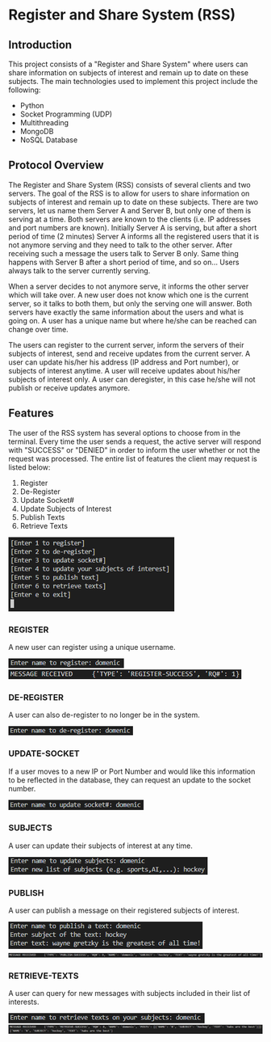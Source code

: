# Register and Share System (RSS)

## Introduction
This project consists of a "Register and Share System" where users can share information on subjects of interest and remain up to date on these subjects. The main technologies used to implement this project include the following:
* Python
* Socket Programming (UDP)
* Multithreading
* MongoDB
* NoSQL Database

## Protocol Overview
The Register and Share System (RSS) consists of several clients and two servers. The goal of the RSS is to allow for users to share information on subjects of interest and remain up to date on these subjects.
There are two servers, let us name them Server A and Server B, but only one of them is serving at a time. Both servers are known to the clients (i.e. IP addresses and port numbers
are known). Initially Server A is serving, but after a short period of time (2 minutes) Server A informs all the registered users that it is not anymore serving and they need to talk to the other server. After receiving such a message the users talk to Server B only. Same thing happens with Server B after a short period of time, and so on… Users always talk to the server currently serving.

When a server decides to not anymore serve, it informs the other server which will take over. A new user does not know which one is the current server, so it talks to both them, but only the serving one will answer. Both servers have exactly the same information about the users and what is going on. A user has a unique name but where he/she can be reached can change over time. 

The users can register to the current server, inform the servers of their subjects of interest, send and receive updates from the current server. A user can update his/her his address (IP address and Port number), or subjects of interest anytime. A user will receive updates about his/her subjects of interest only. A user can deregister, in this case he/she will not publish or receive updates anymore.

## Features
The user of the RSS system has several options to choose from in the terminal. Every time the user sends a request, the active server will respond with "SUCCESS" or "DENIED" in order to inform the user whether or not the request was processed. The entire list of features the client may request is listed below:
1. Register
2. De-Register
3. Update Socket#
4. Update Subjects of Interest
5. Publish Texts
6. Retrieve Texts
<img src="images/Menu.png">


### REGISTER
A new user can register using a unique username.

<img src="images/REGISTER.PNG">
<img src="images/REGISTER-SUCCESS.PNG">

### DE-REGISTER
A user can also de-register to no longer be in the system.

<img src="images/DE-REGISTER.PNG">

### UPDATE-SOCKET
If a user moves to a new IP or Port Number and would like this information to be reflected in the database, they can request an update to the socket number.

<img src="images/UPDATE-SOCKET.PNG">

### SUBJECTS
A user can update their subjects of interest at any time.

<img src="images/SUBJECTS.PNG">

### PUBLISH
A user can publish a message on their registered subjects of interest.

<img src="images/PUBLISH.PNG">
<img src="images/PUBLISH-SUCCESS.PNG">

### RETRIEVE-TEXTS
A user can query for new messages with subjects included in their list of interests.

<img src="images/Retrieve-Texts.PNG">
<img src="images/RETRIEVE-SUCCESS.PNG">
